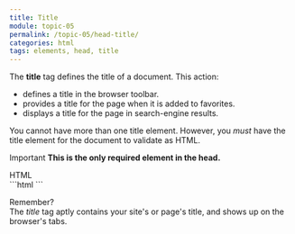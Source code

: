 ```yaml
---
title: Title
module: topic-05
permalink: /topic-05/head-title/
categories: html
tags: elements, head, title
---
```


<div class="divider-heading"></div>

The **title** tag defines the title of a document. This action:

- defines a title in the browser toolbar.
- provides a title for the page when it is added to favorites.
- displays a title for the page in search-engine results.

You cannot have more than one title element. However, you _must_ have the title element for the document to validate as HTML.

<span class="label label-danger">Important</span> **This is the only required element in the head.**


<div class="code-heading">
  <span class="html">HTML</span>
</div>
```html
<!DOCTYPE html>
<html>
  <head>
    <!-- Other meta elements -->
    <title>My Way-Cool Awesome Site</title>

  </head>

</html>
```



  <p><span class="remember-text">Remember?</span><br/>
  The <i>title</i> tag aptly contains your site's or page's title, and shows up on the browser's tabs.</p>
